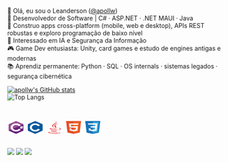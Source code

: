 <!-- 👋 Introduction -->
👋 Olá, eu sou o Leanderson ([@apollw](https://github.com/apollw))  
💼 Desenvolvedor de Software | C# · ASP.NET · .NET MAUI · Java  
🚀 Construo apps cross-platform (mobile, web e desktop), APIs REST robustas e exploro programação de baixo nível  
🤖 Interessado em IA e Segurança da Informação  
🎮 Game Dev entusiasta: Unity, card games e estudo de engines antigas e modernas  
📚 Aprendiz permanente: Python · SQL · OS internals · sistemas legados · segurança cibernética  
<!---
apollw/apollw is a ✨ special ✨ repository because its `README.md` (this file) appears on your GitHub profile.
--->
[![apollw's GitHub stats](https://github-readme-stats.vercel.app/api?username=apollw)](https://github.com/apollw/github-readme-stats)  
![Top Langs](https://github-readme-stats.vercel.app/api/top-langs/?username=apollw&theme=tokyonight)  

##

<div style="display: inline_block"><br>
  <img align="center" alt="apollw-Csharp" height="30" width="40" src="https://raw.githubusercontent.com/devicons/devicon/master/icons/csharp/csharp-original.svg">
  <img align="center" alt="apollw-C"       height="30" width="40" src="https://raw.githubusercontent.com/devicons/devicon/master/icons/c/c-plain.svg">
  <img align="center" alt="apollw-Java"    height="30" width="40" src="https://raw.githubusercontent.com/devicons/devicon/master/icons/java/java-plain.svg">
  <!--<img align="center" alt="apollw-Js"   height="30" width="40" src="https://raw.githubusercontent.com/devicons/devicon/master/icons/javascript/javascript-plain.svg">-->
  <img align="center" alt="apollw-HTML"    height="30" width="40" src="https://raw.githubusercontent.com/devicons/devicon/master/icons/html5/html5-original.svg">
  <img align="center" alt="apollw-CSS"     height="30" width="40" src="https://raw.githubusercontent.com/devicons/devicon/master/icons/css3/css3-original.svg">
</div>

##

<div>  
  <a href="https://instagram.com/apollw"        target="_blank"><img align="center" src="https://img.shields.io/badge/-Instagram-%23E4405F?style=for-the-badge&logo=instagram&logoColor=white"></a>  
  <a href="mailto:apollw@gmail.com"><img align="center" src="https://img.shields.io/badge/-Gmail-%23333?style=for-the-badge&logo=gmail&logoColor=white"></a>  
  <a href="https://www.linkedin.com/in/leanderson-silva-a104448b" target="_blank"><img align="center" src="https://img.shields.io/badge/-LinkedIn-%230077B5?style=for-the-badge&logo=linkedin&logoColor=white"></a>  
</div>

